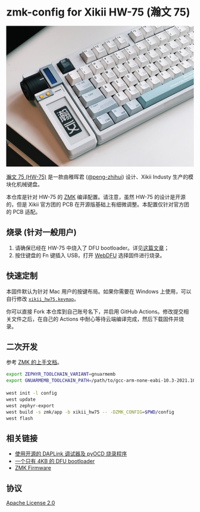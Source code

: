 zmk-config for Xikii HW-75 (瀚文 75)
========

![HW-75](https://github.com/peng-zhihui/HelloWord-Keyboard/raw/main/5.Docs/2.Images/hw1.jpg)

[瀚文 75 (HW-75)](https://github.com/peng-zhihui/HelloWord-Keyboard) 是一款由稚晖君 ([@peng-zhihui](https://github.com/peng-zhihui)) 设计、Xikii Industy 生产的模块化机械键盘。

本仓库是针对 HW-75 的 [ZMK](https://github.com/zmkfirmware/zmk) 编译配置。请注意，虽然 HW-75 的设计是开源的，但是 Xikii 官方团的 PCB 在开源版基础上有细微调整。本配置仅针对官方团的 PCB 适配。

## 烧录 (针对一般用户)

1. 请确保已经在 HW-75 中烧入了 DFU bootloader。详见[这篇文章](https://github.com/peng-zhihui/HelloWord-Keyboard/discussions/77)；
2. 按住键盘的 Fn 键插入 USB，打开 [WebDFU](https://devanlai.github.io/webdfu/dfu-util/) 选择固件进行烧录。

## 快速定制

本固件默认为针对 Mac 用户的按键布局。如果你需要在 Windows 上使用，可以自行修改 [`xikii_hw75.keymap`](config/boards/arm/xikii_hw75/xikii_hw75.keymap)。

你可以直接 Fork 本仓库到自己账号名下，并启用 GitHub Actions。修改提交相关文件之后，在自己的 Actions 中耐心等待云端编译完成，然后下载固件并烧录。

## 二次开发

参考 [ZMK 的上手文档](https://zmk.dev/docs/development/setup#prerequisites)。

```sh
export ZEPHYR_TOOLCHAIN_VARIANT=gnuarmemb
export GNUARMEMB_TOOLCHAIN_PATH=/path/to/gcc-arm-none-eabi-10.3-2021.10

west init -l config
west update
west zephyr-export
west build -s zmk/app -b xikii_hw75 -- -DZMK_CONFIG=$PWD/config
west flash
```

## 相关链接

* [使用开源的 DAPLink 调试器及 pyOCD 烧录程序](https://github.com/peng-zhihui/HelloWord-Keyboard/discussions/76)
* [一个只有 4KB 的 DFU bootloader](https://github.com/peng-zhihui/HelloWord-Keyboard/discussions/77)
* [ZMK Firmware](https://zmk.dev/)

## 协议

[Apache License 2.0](LICENSE)
